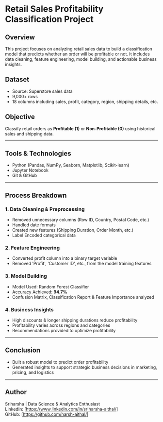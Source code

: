 # Retail Sales Profitability Classification Project

## Overview
This project focuses on analyzing retail sales data to build a classification model that predicts whether an order will be profitable or not. It includes data cleaning, feature engineering, model building, and actionable business insights.

## Dataset
- Source: Superstore sales data
- 9,000+ rows
- 18 columns including sales, profit, category, region, shipping details, etc.

## Objective
Classify retail orders as **Profitable (1)** or **Non-Profitable (0)** using historical sales and shipping data.

---

## Tools & Technologies
- Python (Pandas, NumPy, Seaborn, Matplotlib, Scikit-learn)
- Jupyter Notebook
- Git & GitHub

---

## Process Breakdown

### 1. Data Cleaning & Preprocessing
- Removed unnecessary columns (Row ID, Country, Postal Code, etc.)
- Handled date formats
- Created new features (Shipping Duration, Order Month, etc.)
- Label Encoded categorical data

### 2. Feature Engineering
- Converted profit column into a binary target variable
- Removed 'Profit', 'Customer ID', etc., from the model training features

### 3. Model Building
- Model Used: Random Forest Classifier
- Accuracy Achieved: **94.7%**
- Confusion Matrix, Classification Report & Feature Importance analyzed

### 4. Business Insights
- High discounts & longer shipping durations reduce profitability
- Profitability varies across regions and categories
- Recommendations provided to optimize profitability

---

## Conclusion
- Built a robust model to predict order profitability
- Generated insights to support strategic business decisions in marketing, pricing, and logistics

---

## Author
Sriharsha | Data Science & Analytics Enthusiast  
LinkedIn: [https://www.linkedin.com/in/sriharsha-aithal/]  
GitHub: [https://github.com/harsh-aithal/]
